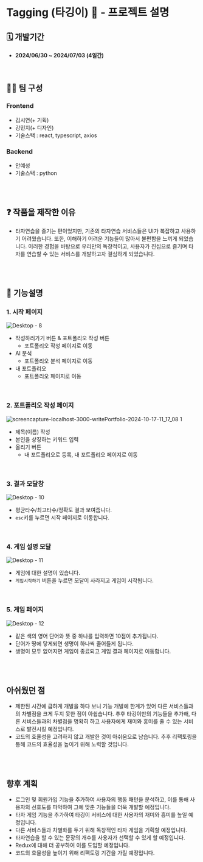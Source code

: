 # Tagging (타깅이) 🌱 - 프로젝트 설명
## 🗓️ 개발기간 
- **2024/06/30 ~ 2024/07/03 (4일간)**
<br />

## 👧🏻 팀 구성

### Frontend
- 김시연(+ 기획)
- 강민지(+ 디자인)
- 기술스택 : react, typescript, axios

### Backend
- 안예성
- 기술스택 : python
<br />
<br />

## ❓ 작품을 제작한 이유
- 타자연습을 즐기는 편이었지만, 기존의 타자연습 서비스들은 UI가 복잡하고 사용하기 어려웠습니다. 또한, 이해하기 어려운 기능들이 많아서 불편함을 느끼게 되었습니다. 이러한 경험을 바탕으로 우리만의 독창적이고, 사용자가 진심으로 즐기며 타자를 연습할 수 있는 서비스를 개발하고자 결심하게 되었습니다.

<br />
<br />

## 💬 기능설명
### 1. 시작 페이지
![Desktop - 8](https://github.com/user-attachments/assets/a8047429-3b19-4e14-a40a-8050551b7016)
 <br />
- 작성하러가기 버튼 & 포트폴리오 작성 버튼
   - 포트폴리오 작성 페이지로 이동
- AI 분석 
   - 포트폴리오 분석 페이지로 이동
- 내 포트폴리오
   - 포트폴리오 페이지로 이동

<br />

### 2. 포트폴리오 작성 페이지
![screencapture-localhost-3000-writePortfolio-2024-10-17-11_17_08 1](https://github.com/user-attachments/assets/96022ad8-4f34-4ab1-a249-08356695a99e)

- 제목(이름) 작성 
- 본인을 상징하는 키워드 입력
- 올리기 버튼
   - 내 포트폴리오로 등록, 내 포트폴리오 페이지로 이동
<br />

### 3. 결과 모달창
![Desktop - 10](https://github.com/user-attachments/assets/3500b5f8-3308-479a-bdec-8c3b9db8e4f6)

- 평균타수/최고타수/정확도 결과 보여줍니다.
- `esc`키를 누르면 시작 페이지로 이동합니다.
<br />

### 4. 게임 설명 모달
![Desktop - 11](https://github.com/user-attachments/assets/2fbe0b28-007a-4153-a9b3-0542174c3ac0)
 <br />
- 게임에 대한 설명이 있습니다.
- `게임시작하기` 버튼을 누르면 모달이 사라지고 게임이 시작됩니다.
<br />

### 5. 게임 페이지
![Desktop - 12](https://github.com/user-attachments/assets/e174cd4b-c274-43a2-b871-69fafc5506bc)
 <br />
- 같은 색의 영어 단어와 뜻 중 하나를 입력하면 10점이 추가됩니다.
- 단어가 땅에 닿게되면 생명이 하나씩 줄어들게 됩니다.
- 생명이 모두 없어지면 게임이 종료되고 게임 결과 페이지로 이동합니다.

<br />
<br />

## 아쉬웠던 점
- 제한된 시간에 급하게 개발을 하다 보니 기능 개발에 한계가 있어 다른 서비스들과의 차별점을 크게 두지 못한 점이 아쉽습니다. 추후 타깅이만의 기능들을 추가해, 다른 서비스들과의 차별점을 명확히 하고 사용자에게 재미와 흥미를 줄 수 있는 서비스로 발전시킬 예정입니다.
- 코드의 효율성을 고려하지 않고 개발한 것이 아쉬움으로 남습니다. 추후 리팩토링을 통해 코드의 효율성을 높이기 위해 노력할 것입니다.
<br />
<br />

## 향후 계획
- 로그인 및 회원가입 기능을 추가하여 사용자의 행동 패턴을 분석하고, 이를 통해 사용자의 선호도를 파악하여 그에 맞춘 기능들을 더욱 개발할 예정입니다.
- 타자 게임 기능을 추가하여 타깅이 서비스에 대한 사용자의 재미와 흥미를 높일 예정입니다.
- 다른 서비스들과 차별화를 두기 위해 독창적인 타자 게임을 기획할 예정입니다.
- 타자연습을 할 수 있는 문장의 개수를 사용자가 선택할 수 있게 할 예정입니다.
- Redux에 대해 더 공부하여 이를 도입할 예정입니다.
- 코드의 효율성을 높이기 위해 리팩토링 기간을 가질 예정입니다.
